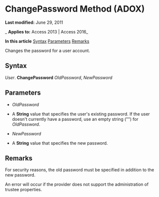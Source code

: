 
# ChangePassword Method (ADOX)

 **Last modified:** June 29, 2011

 _ **Applies to:** Access 2013 | Access 2016_

 **In this article**
[Syntax](#sectionSection1)
[Parameters](#sectionSection2)
[Remarks](#sectionSection3)



Changes the password for a user account.

## Syntax
<a name="sectionSection1"> </a>

 _User_. **ChangePassword** _OldPassword_, _NewPassword_


## Parameters
<a name="sectionSection2"> </a>


-  _OldPassword_
    
- A  **String** value that specifies the user's existing password. If the user doesn't currently have a password, use an empty string ("") for _OldPassword_.
    
-  _NewPassword_
    
- A  **String** value that specifies the new password.
    

## Remarks
<a name="sectionSection3"> </a>

For security reasons, the old password must be specified in addition to the new password.

An error will occur if the provider does not support the administration of trustee properties.

